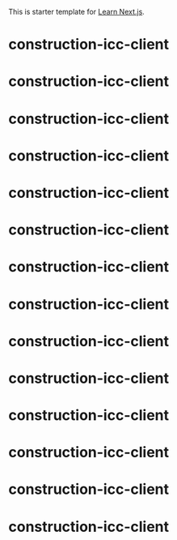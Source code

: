 This is starter template for [Learn Next.js](https://nextjs.org/learn).
# construction-icc-client
# construction-icc-client
# construction-icc-client
# construction-icc-client
# construction-icc-client
# construction-icc-client
# construction-icc-client
# construction-icc-client
# construction-icc-client
# construction-icc-client
# construction-icc-client
# construction-icc-client
# construction-icc-client
# construction-icc-client
